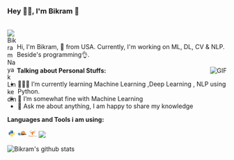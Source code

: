 ### Hey 👋🏽, I'm Bikram 🤞

<br/>

<a href="https://www.linkedin.com/in/bikramnayakus">
  <img align="left" alt="Bikram Nayak LinkedIn" width="22px" src="https://cdn.jsdelivr.net/npm/simple-icons@v3/icons/linkedin.svg" />
</a>


<br />

Hi, I'm Bikram, 🚀 from USA. Currently, I'm  working on  ML, DL, CV & NLP. Beside's programming👌.

  <img align="right" alt="GIF" src="https://media.giphy.com/media/836HiJc7pgzy8iNXCn/giphy.gif" />
  
**Talking about Personal Stuffs:**

- 👨🏽‍💻 I’m currently learning Machine Learning ,Deep Learning , NLP using Python.
- 🤔 I’m somewhat fine with Machine Learning
- 💬 Ask me about anything, I am happy to share my knowledge

**Languages and Tools i am using:**  

<code><img height="20" src="https://raw.githubusercontent.com/github/explore/80688e429a7d4ef2fca1e82350fe8e3517d3494d/topics/python/python.png"></code>
<code><img height="20" src="https://raw.githubusercontent.com/github/explore/80688e429a7d4ef2fca1e82350fe8e3517d3494d/topics/scikit-learn/scikit-learn.png"></code>
<code><img height="20" src="https://raw.githubusercontent.com/github/explore/80688e429a7d4ef2fca1e82350fe8e3517d3494d/topics/tensorflow/tensorflow.png"></code>
<code><img height="20" src="https://upload.wikimedia.org/wikipedia/commons/thumb/3/38/Jupyter_logo.svg/1200px-Jupyter_logo.svg.png"></code>


![Bikram's github stats](https://github-readme-stats.vercel.app/api?username=bikramnayakus&show_icons=true&hide_border=true)
